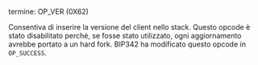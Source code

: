termine: OP_VER (0X62)

Consentiva di inserire la versione del client nello stack. Questo opcode è stato disabilitato perché, se fosse stato utilizzato, ogni aggiornamento avrebbe portato a un hard fork. BIP342 ha modificato questo opcode in `OP_SUCCESS`.